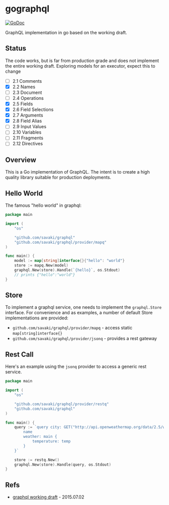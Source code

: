 # gographql

[![GoDoc](https://godoc.org/github.com/savaki/graphql?status.svg)](https://godoc.org/github.com/savaki/graphql)

GraphQL implementation in go based on the working draft.

## Status

The code works, but is far from production grade and does not implement the entire working draft. Exploring models for 
an executor, expect this to change

- [ ] 2.1 Comments
- [x] 2.2 Names
- [ ] 2.3 Document
- [ ] 2.4 Operations
- [x] 2.5 Fields
- [x] 2.6 Field Selections
- [x] 2.7 Arguments
- [x] 2.8 Field Alias
- [ ] 2.9 Input Values
- [ ] 2.10 Variables
- [ ] 2.11 Fragments
- [ ] 2.12 Directives

## Overview

This is a Go implementation of GraphQL.  The intent is to create a high quality library suitable for production deployments.

## Hello World

The famous "hello world" in graphql:

```go
package main

import (
	"os"

	"github.com/savaki/graphql"
	"github.com/savaki/graphql/provider/mapq"
)

func main() {
	model := map[string]interface{}{"hello": "world"}
	store := mapq.New(model)
	graphql.New(store).Handle(`{hello}`, os.Stdout)
	// prints {"hello":"world"}
}
```

## Store

To implement a graphql service, one needs to implement the ```graphql.Store``` interface.  For convenience and as examples, a number of default Store implementations are provided:

* ```github.com/savaki/graphql/provider/mapq``` - access static  ```map[string]interface{}```
* ```github.com/savaki/graphql/provider/jsonq``` - provides a rest gateway

## Rest Call

Here's an example using the ```jsonq``` provider to access a generic rest service.

```go
package main

import (
	"os"

	"github.com/savaki/graphql/provider/restq"
	"github.com/savaki/graphql"
)

func main() {
	query := `query city: GET("http://api.openweathermap.org/data/2.5/weather?lat=35&lon=139") {
		name
		weather: main {
			temperature: temp
		}
	}`

	store := restq.New()
	graphql.New(store).Handle(query, os.Stdout)
}
```

## Refs

* [graphql working draft](http://facebook.github.io/graphql/) - 2015.07.02

